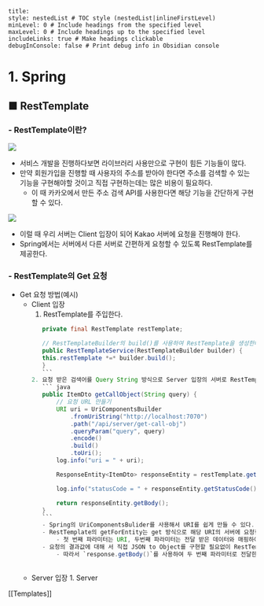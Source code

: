 ```table-of-contents
title: 
style: nestedList # TOC style (nestedList|inlineFirstLevel)
minLevel: 0 # Include headings from the specified level
maxLevel: 0 # Include headings up to the specified level
includeLinks: true # Make headings clickable
debugInConsole: false # Print debug info in Obsidian console
```

# 1. Spring
## ■ RestTemplate

### - RestTemplate이란?
![](https://i.imgur.com/zNA2OgA.png)
- 서비스 개발을 진행하다보면 라이브러리 사용만으로 구현이 힘든 기능들이 많다.
- 만약 회원가입을 진행할 때 사용자의 주소를 받아야 한다면 주소를 검색할 수 있는 기능을 구현해야할 것이고 직접 구현하는데는 많은 비용이 필요하다.
	- 이 때 카카오에서 만든 주소 검색 API를 사용한다면 해당 기능을 간단하게 구현할 수 있다.
	  
![](https://i.imgur.com/895V2Tm.png)
- 이럴 때 우리 서버는 Client 입장이 되어 Kakao 서버에 요청을 진행해야 한다.
- Spring에서는 서버에서 다른 서버로 간편하게 요청할 수 있도록 RestTemplate를 제공한다.

### - RestTemplate의 Get 요청
- Get 요청 방법(예시)
	- Client 입장
	     1. RestTemplate를 주입한다.
		 ``` java
			private final RestTemplate restTemplate;

			// RestTemplateBuilder의 build()를 사용하여 RestTemplate을 생성한다.
			public RestTemplateService(RestTemplateBuilder builder) {
			this.restTemplate *=* builder.build();
			}
			```
		2. 요청 받은 검색어를 Query String 방식으로 Server 입장의 서버로 RestTemplate를 사용하여 요청한다.
			``` java
			public ItemDto getCallObject(String query) {
			    // 요청 URL 만들기
			    URI uri = UriComponentsBuilder
		            .fromUriString("http://localhost:7070")
		            .path("/api/server/get-call-obj")
		            .queryParam("query", query)
		            .encode()
		            .build()
		            .toUri();
			    log.info("uri = " + uri);

			    ResponseEntity<ItemDto> responseEntity = restTemplate.getForEntity(uri, ItemDto.class);

			    log.info("statusCode = " + responseEntity.getStatusCode());

			    return responseEntity.getBody();
			}
			```
			- Spring의 UriComponentsBulider를 사용해서 URI를 쉽게 만들 수 있다.
			- RestTemplate의 getForEntity는 get 방식으로 해당 URI의 서버에 요청한다.
				- 첫 번째 파라미터는 URI, 두번째 파라미터는 전달 받은 데이터와 매핑하여 인스턴스화할 클래스의 타입을 명시한다.
			- 요청의 결과값에 대해 서 직접 JSON to Object를 구현할 필요없이 RestTemplate을 사용하면 자동으로 처리해준다.
				- 따라서 `response.getBody()`를 사용하여 두 번째 파라미터로 전달한 클래스 타입으로 자동 변환된 객체를 가져올 수 있다.
				  
	- Server 입장
		  1. Server






[[Templates]]
